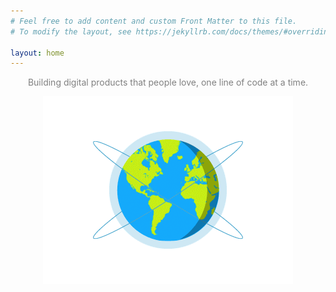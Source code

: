 ```yaml
---
# Feel free to add content and custom Front Matter to this file.
# To modify the layout, see https://jekyllrb.com/docs/themes/#overriding-theme-defaults

layout: home
---
```


<!-- // todo: https://www.w3schools.com/howto/howto_css_flip_box.asp -->
<!-- Might be useful in the Projects section. -->

<p style="text-align: center;">
<span style="color:grey">Building digital products that people love, one line of code at a time.</span>
</p>

<div style="text-align:center"><img src="https://raw.githubusercontent.com/skorudzhiev/skorudzhiev.github.io/master/assets/globe.gif" /></div>
